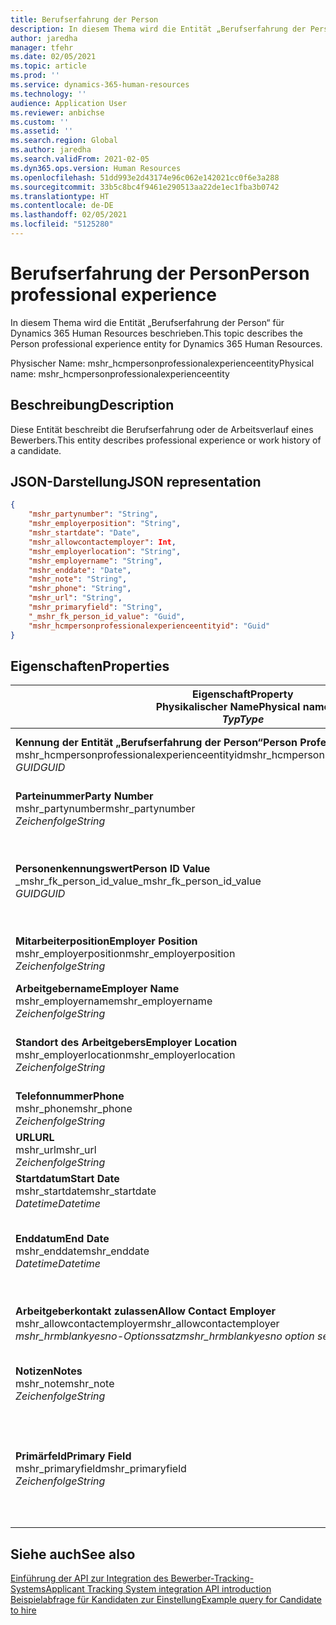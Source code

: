 ```yaml
---
title: Berufserfahrung der Person
description: In diesem Thema wird die Entität „Berufserfahrung der Person“ für Dynamics 365 Human Resources beschrieben.
author: jaredha
manager: tfehr
ms.date: 02/05/2021
ms.topic: article
ms.prod: ''
ms.service: dynamics-365-human-resources
ms.technology: ''
audience: Application User
ms.reviewer: anbichse
ms.custom: ''
ms.assetid: ''
ms.search.region: Global
ms.author: jaredha
ms.search.validFrom: 2021-02-05
ms.dyn365.ops.version: Human Resources
ms.openlocfilehash: 51dd993e2d43174e96c062e142021cc0f6e3a288
ms.sourcegitcommit: 33b5c8bc4f9461e290513aa22de1ec1fba3b0742
ms.translationtype: HT
ms.contentlocale: de-DE
ms.lasthandoff: 02/05/2021
ms.locfileid: "5125280"
---
```

# <a name="person-professional-experience"></a><span data-ttu-id="89275-103">Berufserfahrung der Person</span><span class="sxs-lookup"><span data-stu-id="89275-103">Person professional experience</span></span>

<span data-ttu-id="89275-104">In diesem Thema wird die Entität „Berufserfahrung der Person“ für Dynamics 365 Human Resources beschrieben.</span><span class="sxs-lookup"><span data-stu-id="89275-104">This topic describes the Person professional experience entity for Dynamics 365 Human Resources.</span></span>

<span data-ttu-id="89275-105">Physischer Name: mshr_hcmpersonprofessionalexperienceentity</span><span class="sxs-lookup"><span data-stu-id="89275-105">Physical name: mshr_hcmpersonprofessionalexperienceentity</span></span>

## <a name="description"></a><span data-ttu-id="89275-106">Beschreibung</span><span class="sxs-lookup"><span data-stu-id="89275-106">Description</span></span>

<span data-ttu-id="89275-107">Diese Entität beschreibt die Berufserfahrung oder de Arbeitsverlauf eines Bewerbers.</span><span class="sxs-lookup"><span data-stu-id="89275-107">This entity describes professional experience or work history of a candidate.</span></span>

## <a name="json-representation"></a><span data-ttu-id="89275-108">JSON-Darstellung</span><span class="sxs-lookup"><span data-stu-id="89275-108">JSON representation</span></span>

```json
{
    "mshr_partynumber": "String",
    "mshr_employerposition": "String",
    "mshr_startdate": "Date",
    "mshr_allowcontactemployer": Int,
    "mshr_employerlocation": "String",
    "mshr_employername": "String",
    "mshr_enddate": "Date",
    "mshr_note": "String",
    "mshr_phone": "String",
    "mshr_url": "String",
    "mshr_primaryfield": "String",
    "_mshr_fk_person_id_value": "Guid",
    "mshr_hcmpersonprofessionalexperienceentityid": "Guid"
}
```

## <a name="properties"></a><span data-ttu-id="89275-109">Eigenschaften</span><span class="sxs-lookup"><span data-stu-id="89275-109">Properties</span></span>

| <span data-ttu-id="89275-110">Eigenschaft</span><span class="sxs-lookup"><span data-stu-id="89275-110">Property</span></span><br><span data-ttu-id="89275-111">**Physikalischer Name**</span><span class="sxs-lookup"><span data-stu-id="89275-111">**Physical name**</span></span><br><span data-ttu-id="89275-112">**_Typ_**</span><span class="sxs-lookup"><span data-stu-id="89275-112">**_Type_**</span></span> | <span data-ttu-id="89275-113">Verwenden</span><span class="sxs-lookup"><span data-stu-id="89275-113">Use</span></span> | <span data-ttu-id="89275-114">Beschreibung</span><span class="sxs-lookup"><span data-stu-id="89275-114">Description</span></span> |
| --- | --- | --- |
| <span data-ttu-id="89275-115">**Kennung der Entität „Berufserfahrung der Person“**</span><span class="sxs-lookup"><span data-stu-id="89275-115">**Person Professional Experience Entity ID**</span></span><br><span data-ttu-id="89275-116">mshr_hcmpersonprofessionalexperienceentityid</span><span class="sxs-lookup"><span data-stu-id="89275-116">mshr_hcmpersonprofessionalexperienceentityid</span></span><br><span data-ttu-id="89275-117">*GUID*</span><span class="sxs-lookup"><span data-stu-id="89275-117">*GUID*</span></span> | <span data-ttu-id="89275-118">Schreibgeschützt</span><span class="sxs-lookup"><span data-stu-id="89275-118">Read-only</span></span><br><span data-ttu-id="89275-119">Erforderlich</span><span class="sxs-lookup"><span data-stu-id="89275-119">Required</span></span> | <span data-ttu-id="89275-120">Vom System generierter eindeutiger Bezeichner für den Entitätsdatensatz.</span><span class="sxs-lookup"><span data-stu-id="89275-120">System-generated unique identifier for the entity record.</span></span> |
| <span data-ttu-id="89275-121">**Parteinummer**</span><span class="sxs-lookup"><span data-stu-id="89275-121">**Party Number**</span></span><br><span data-ttu-id="89275-122">mshr_partynumber</span><span class="sxs-lookup"><span data-stu-id="89275-122">mshr_partynumber</span></span><br><span data-ttu-id="89275-123">*Zeichenfolge*</span><span class="sxs-lookup"><span data-stu-id="89275-123">*String*</span></span> | <span data-ttu-id="89275-124">Lesen/Schreiben</span><span class="sxs-lookup"><span data-stu-id="89275-124">Read/write</span></span><br><span data-ttu-id="89275-125">Erforderlich</span><span class="sxs-lookup"><span data-stu-id="89275-125">Required</span></span> | <span data-ttu-id="89275-126">Der eindeutige Bezeichner des Personendatensatzes für den Kandidaten.</span><span class="sxs-lookup"><span data-stu-id="89275-126">Unique identifier of the person record for the candidate.</span></span> |
| <span data-ttu-id="89275-127">**Personenkennungswert**</span><span class="sxs-lookup"><span data-stu-id="89275-127">**Person ID Value**</span></span><br><span data-ttu-id="89275-128">_mshr_fk_person_id_value</span><span class="sxs-lookup"><span data-stu-id="89275-128">_mshr_fk_person_id_value</span></span><br><span data-ttu-id="89275-129">*GUID*</span><span class="sxs-lookup"><span data-stu-id="89275-129">*GUID*</span></span> | <span data-ttu-id="89275-130">Schreibgeschützt</span><span class="sxs-lookup"><span data-stu-id="89275-130">Read-only</span></span><br><span data-ttu-id="89275-131">Erforderlich</span><span class="sxs-lookup"><span data-stu-id="89275-131">Required</span></span><br><span data-ttu-id="89275-132">Fremdschlüssel: mshr_dirpersonentityid von mshr_dirpersonentity</span><span class="sxs-lookup"><span data-stu-id="89275-132">Foreign key: mshr_dirpersonentityid of mshr_dirpersonentity</span></span> | <span data-ttu-id="89275-133">Vom System generierter eindeutiger Bezeichner des Personenentitätsdatensatzes.</span><span class="sxs-lookup"><span data-stu-id="89275-133">System-generated unique identifier of the person entity record.</span></span> |
| <span data-ttu-id="89275-134">**Mitarbeiterposition**</span><span class="sxs-lookup"><span data-stu-id="89275-134">**Employer Position**</span></span><br><span data-ttu-id="89275-135">mshr_employerposition</span><span class="sxs-lookup"><span data-stu-id="89275-135">mshr_employerposition</span></span><br><span data-ttu-id="89275-136">*Zeichenfolge*</span><span class="sxs-lookup"><span data-stu-id="89275-136">*String*</span></span> | <span data-ttu-id="89275-137">Lesen/Schreiben</span><span class="sxs-lookup"><span data-stu-id="89275-137">Read/write</span></span><br><span data-ttu-id="89275-138">Erforderlich</span><span class="sxs-lookup"><span data-stu-id="89275-138">Required</span></span> | <span data-ttu-id="89275-139">Der Positionstitel, den der Kandidat während seiner Beschäftigung innehat.</span><span class="sxs-lookup"><span data-stu-id="89275-139">The position title held by the candidate while under employment.</span></span> |
| <span data-ttu-id="89275-140">**Arbeitgebername**</span><span class="sxs-lookup"><span data-stu-id="89275-140">**Employer Name**</span></span><br><span data-ttu-id="89275-141">mshr_employername</span><span class="sxs-lookup"><span data-stu-id="89275-141">mshr_employername</span></span><br><span data-ttu-id="89275-142">*Zeichenfolge*</span><span class="sxs-lookup"><span data-stu-id="89275-142">*String*</span></span> | <span data-ttu-id="89275-143">Lesen/Schreiben</span><span class="sxs-lookup"><span data-stu-id="89275-143">Read/write</span></span><br><span data-ttu-id="89275-144">Erforderlich</span><span class="sxs-lookup"><span data-stu-id="89275-144">Required</span></span> | <span data-ttu-id="89275-145">Der Name des Arbeitgebers.</span><span class="sxs-lookup"><span data-stu-id="89275-145">The name of the employer.</span></span> |
| <span data-ttu-id="89275-146">**Standort des Arbeitgebers**</span><span class="sxs-lookup"><span data-stu-id="89275-146">**Employer Location**</span></span><br><span data-ttu-id="89275-147">mshr_employerlocation</span><span class="sxs-lookup"><span data-stu-id="89275-147">mshr_employerlocation</span></span><br><span data-ttu-id="89275-148">*Zeichenfolge*</span><span class="sxs-lookup"><span data-stu-id="89275-148">*String*</span></span> | <span data-ttu-id="89275-149">Lesen/Schreiben</span><span class="sxs-lookup"><span data-stu-id="89275-149">Read/write</span></span><br><span data-ttu-id="89275-150">Optional</span><span class="sxs-lookup"><span data-stu-id="89275-150">Optional</span></span> | <span data-ttu-id="89275-151">Der Standort des Arbeitgebers.</span><span class="sxs-lookup"><span data-stu-id="89275-151">The employer’s location.</span></span> <span data-ttu-id="89275-152">Maximale Länge: 60.</span><span class="sxs-lookup"><span data-stu-id="89275-152">Max length: 60.</span></span> <span data-ttu-id="89275-153">Kein bestimmtes Format definiert oder erforderlich.</span><span class="sxs-lookup"><span data-stu-id="89275-153">No specific format defined or required.</span></span> |
| <span data-ttu-id="89275-154">**Telefonnummer**</span><span class="sxs-lookup"><span data-stu-id="89275-154">**Phone**</span></span><br><span data-ttu-id="89275-155">mshr_phone</span><span class="sxs-lookup"><span data-stu-id="89275-155">mshr_phone</span></span><br><span data-ttu-id="89275-156">*Zeichenfolge*</span><span class="sxs-lookup"><span data-stu-id="89275-156">*String*</span></span> | <span data-ttu-id="89275-157">Lesen/Schreiben</span><span class="sxs-lookup"><span data-stu-id="89275-157">Read/write</span></span><br><span data-ttu-id="89275-158">Optional</span><span class="sxs-lookup"><span data-stu-id="89275-158">Optional</span></span> | <span data-ttu-id="89275-159">Die Telefonnummer des Arbeitgebers.</span><span class="sxs-lookup"><span data-stu-id="89275-159">The employer’s phone number.</span></span> |
| <span data-ttu-id="89275-160">**URL**</span><span class="sxs-lookup"><span data-stu-id="89275-160">**URL**</span></span><br><span data-ttu-id="89275-161">mshr_url</span><span class="sxs-lookup"><span data-stu-id="89275-161">mshr_url</span></span><br><span data-ttu-id="89275-162">*Zeichenfolge*</span><span class="sxs-lookup"><span data-stu-id="89275-162">*String*</span></span> | <span data-ttu-id="89275-163">Lesen/Schreiben</span><span class="sxs-lookup"><span data-stu-id="89275-163">Read/write</span></span><br><span data-ttu-id="89275-164">Optional</span><span class="sxs-lookup"><span data-stu-id="89275-164">Optional</span></span> | <span data-ttu-id="89275-165">Die URL der Website des Arbeitgebers.</span><span class="sxs-lookup"><span data-stu-id="89275-165">The URL of the employer’s website.</span></span> |
| <span data-ttu-id="89275-166">**Startdatum**</span><span class="sxs-lookup"><span data-stu-id="89275-166">**Start Date**</span></span><br><span data-ttu-id="89275-167">mshr_startdate</span><span class="sxs-lookup"><span data-stu-id="89275-167">mshr_startdate</span></span><br><span data-ttu-id="89275-168">*Datetime*</span><span class="sxs-lookup"><span data-stu-id="89275-168">*Datetime*</span></span> | <span data-ttu-id="89275-169">Lesen/Schreiben</span><span class="sxs-lookup"><span data-stu-id="89275-169">Read/write</span></span><br><span data-ttu-id="89275-170">Erforderlich</span><span class="sxs-lookup"><span data-stu-id="89275-170">Required</span></span> | <span data-ttu-id="89275-171">Das Startdatum der Anstellung des Kandidaten.</span><span class="sxs-lookup"><span data-stu-id="89275-171">The start date of the candidate’s employment.</span></span> |
| <span data-ttu-id="89275-172">**Enddatum**</span><span class="sxs-lookup"><span data-stu-id="89275-172">**End Date**</span></span><br><span data-ttu-id="89275-173">mshr_enddate</span><span class="sxs-lookup"><span data-stu-id="89275-173">mshr_enddate</span></span><br><span data-ttu-id="89275-174">*Datetime*</span><span class="sxs-lookup"><span data-stu-id="89275-174">*Datetime*</span></span> | <span data-ttu-id="89275-175">Lesen/Schreiben</span><span class="sxs-lookup"><span data-stu-id="89275-175">Read/write</span></span><br><span data-ttu-id="89275-176">Optional</span><span class="sxs-lookup"><span data-stu-id="89275-176">Optional</span></span> | <span data-ttu-id="89275-177">Das Enddatum der Anstellung des Kandidaten oder null, wenn der Kandidat noch hier beschäftigt ist.</span><span class="sxs-lookup"><span data-stu-id="89275-177">The end date of the candidate’s employment, or null if the candidate is still employed here.</span></span> |
| <span data-ttu-id="89275-178">**Arbeitgeberkontakt zulassen**</span><span class="sxs-lookup"><span data-stu-id="89275-178">**Allow Contact Employer**</span></span><br><span data-ttu-id="89275-179">mshr_allowcontactemployer</span><span class="sxs-lookup"><span data-stu-id="89275-179">mshr_allowcontactemployer</span></span><br><span data-ttu-id="89275-180">*mshr_hrmblankyesno-Optionssatz*</span><span class="sxs-lookup"><span data-stu-id="89275-180">*mshr_hrmblankyesno option set*</span></span> | <span data-ttu-id="89275-181">Lesen/Schreiben</span><span class="sxs-lookup"><span data-stu-id="89275-181">Read/write</span></span><br><span data-ttu-id="89275-182">Optional</span><span class="sxs-lookup"><span data-stu-id="89275-182">Optional</span></span> | <span data-ttu-id="89275-183">Gibt an, ob der Kandidat die Kontaktaufnahme mit dem vorherigen Arbeitgeber zulässt.</span><span class="sxs-lookup"><span data-stu-id="89275-183">Signifies whether the candidate allows contacting the previous employer.</span></span> |
| <span data-ttu-id="89275-184">**Notizen**</span><span class="sxs-lookup"><span data-stu-id="89275-184">**Notes**</span></span><br><span data-ttu-id="89275-185">mshr_note</span><span class="sxs-lookup"><span data-stu-id="89275-185">mshr_note</span></span><br><span data-ttu-id="89275-186">*Zeichenfolge*</span><span class="sxs-lookup"><span data-stu-id="89275-186">*String*</span></span> | <span data-ttu-id="89275-187">Lesen/Schreiben</span><span class="sxs-lookup"><span data-stu-id="89275-187">Read/write</span></span><br><span data-ttu-id="89275-188">Optional</span><span class="sxs-lookup"><span data-stu-id="89275-188">Optional</span></span> | <span data-ttu-id="89275-189">Hinweise zur Verwendung durch den Personalvermittler oder Einstellungsmanager.</span><span class="sxs-lookup"><span data-stu-id="89275-189">Notes for use by the recruiter or hiring manager.</span></span> |
| <span data-ttu-id="89275-190">**Primärfeld**</span><span class="sxs-lookup"><span data-stu-id="89275-190">**Primary Field**</span></span><br><span data-ttu-id="89275-191">mshr_primaryfield</span><span class="sxs-lookup"><span data-stu-id="89275-191">mshr_primaryfield</span></span><br><span data-ttu-id="89275-192">*Zeichenfolge*</span><span class="sxs-lookup"><span data-stu-id="89275-192">*String*</span></span> | <span data-ttu-id="89275-193">Schreibgeschützt</span><span class="sxs-lookup"><span data-stu-id="89275-193">Read-only</span></span><br><span data-ttu-id="89275-194">Erforderlich</span><span class="sxs-lookup"><span data-stu-id="89275-194">Required</span></span> | <span data-ttu-id="89275-195">Feld, das als ein primärer Bezeichner des Entitätsdatensatzes verwendet wird.</span><span class="sxs-lookup"><span data-stu-id="89275-195">Field used as a primary identifier of the entity record.</span></span> <span data-ttu-id="89275-196">Kombination aus Parteinummer, Startdatum, Arbeitgeberposition und Name des Arbeitgebers.</span><span class="sxs-lookup"><span data-stu-id="89275-196">Combination of party number, start date, employer position, and employer name.</span></span> |

## <a name="see-also"></a><span data-ttu-id="89275-197">Siehe auch</span><span class="sxs-lookup"><span data-stu-id="89275-197">See also</span></span>

[<span data-ttu-id="89275-198">Einführung der API zur Integration des Bewerber-Tracking-Systems</span><span class="sxs-lookup"><span data-stu-id="89275-198">Applicant Tracking System integration API introduction</span></span>](hr-admin-integration-ats-api-introduction.md)<br>
[<span data-ttu-id="89275-199">Beispielabfrage für Kandidaten zur Einstellung</span><span class="sxs-lookup"><span data-stu-id="89275-199">Example query for Candidate to hire</span></span>](hr-admin-integration-ats-api-candidate-to-hire-example-query.md)

